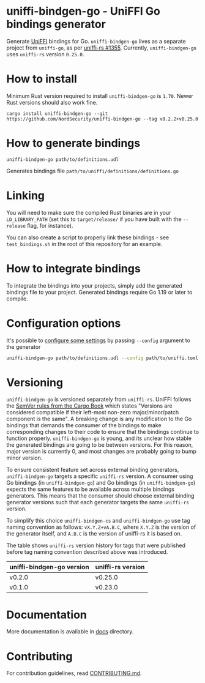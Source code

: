 # uniffi-bindgen-go - UniFFI Go bindings generator

Generate [UniFFI](https://github.com/mozilla/uniffi-rs) bindings for Go. `uniffi-bindgen-go` lives
as a separate project from `uniffi-go`, as per
[uniffi-rs #1355](https://github.com/mozilla/uniffi-rs/issues/1355). Currently, `uniffi-bindgen-go`
uses `uniffi-rs` version `0.25.0`.

# How to install

Minimum Rust version required to install `uniffi-bindgen-go` is `1.70`.
Newer Rust versions should also work fine.

```
cargo install uniffi-bindgen-go --git https://github.com/NordSecurity/uniffi-bindgen-go --tag v0.2.2+v0.25.0
```

# How to generate bindings

```
uniffi-bindgen-go path/to/definitions.udl
```

Generates bindings file `path/to/uniffi/definitions/definitions.go`

# Linking

You will need to make sure the compiled Rust binaries are in your `LD_LIBRARY_PATH` (set this to `target/release/` if you have built with the `--release` flag, for instance).

You can also create a script to properly link these bindings - see `test_bindings.sh` in the root of this repository for an example.

# How to integrate bindings

To integrate the bindings into your projects, simply add the generated bindings file to your project.
Generated bindings require Go 1.19 or later to compile.


# Configuration options

It's possible to [configure some settings](docs/CONFIGURATION.md) by passing `--config` argument to
the generator
```bash
uniffi-bindgen-go path/to/definitions.udl --config path/to/uniffi.toml
```

# Versioning

`uniffi-bindgen-go` is versioned separately from `uniffi-rs`. UniFFI follows the [SemVer rules from
the Cargo Book](https://doc.rust-lang.org/cargo/reference/resolver.html#semver-compatibility)
which states "Versions are considered compatible if their left-most non-zero
major/minor/patch component is the same". A breaking change is any modification to the Go bindings
that demands the consumer of the bindings to make corresponding changes to their code to ensure that
the bindings continue to function properly. `uniffi-bindgen-go` is young, and its unclear how stable
the generated bindings are going to be between versions. For this reason, major version is currently
0, and most changes are probably going to bump minor version.

To ensure consistent feature set across external binding generators, `uniffi-bindgen-go` targets
a specific `uniffi-rs` version. A consumer using Go bindings (in `uniffi-bindgen-go`) and Go
bindings (in `uniffi-bindgen-go`) expects the same features to be available across multiple bindings
generators. This means that the consumer should choose external binding generator versions such that
each generator targets the same `uniffi-rs` version.

To simplify this choice `uniffi-bindgen-cs` and `uniffi-bindgen-go` use tag naming convention
as follows: `vX.Y.Z+vA.B.C`, where `X.Y.Z` is the version of the generator itself, and `A.B.C` is
the version of uniffi-rs it is based on.

The table shows `uniffi-rs` version history for tags that were published before tag naming convention described above was introduced.

| uniffi-bindgen-go version                | uniffi-rs version                                |
|------------------------------------------|--------------------------------------------------|
| v0.2.0                                   | v0.25.0                                          |
| v0.1.0                                   | v0.23.0                                          |

# Documentation

More documentation is available in [docs](docs) directory.

# Contributing

For contribution guidelines, read [CONTRIBUTING.md](CONTRIBUTING.md).
